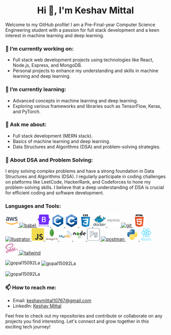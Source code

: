 <h1 align="center">Hi 👋, I'm Keshav Mittal</h1>
<!--
**09KeshavMittal/09KeshavMittal** is a ✨ _special_ ✨ repository because its `README.md` (this file) appears on your GitHub profile.
-->
Welcome to my GitHub profile! I am a Pre-Final-year Computer Science Engineering student with a passion for full stack development and a keen interest in machine learning and deep learning.

### 🔭 I’m currently working on:
- Full stack web development projects using technologies like React, Node.js, Express, and MongoDB.
- Personal projects to enhance my understanding and skills in machine learning and deep learning.

### 🌱 I’m currently learning:
- Advanced concepts in machine learning and deep learning.
- Exploring various frameworks and libraries such as TensorFlow, Keras, and PyTorch.

### 💬 Ask me about:
- Full stack development (MERN stack).
- Basics of machine learning and deep learning.
- Data Structures and Algorithms (DSA) and problem-solving strategies.

### 🧩 About DSA and Problem Solving:
I enjoy solving complex problems and have a strong foundation in Data Structures and Algorithms (DSA). I regularly participate in coding challenges on platforms like LeetCode, HackerRank, and Codeforces to hone my problem-solving skills. I believe that a deep understanding of DSA is crucial for efficient coding and software development.



<h3 align="left">Languages and Tools:</h3>
<p align="left"> <a href="https://aws.amazon.com" target="_blank" rel="noreferrer"> <img src="https://raw.githubusercontent.com/devicons/devicon/master/icons/amazonwebservices/amazonwebservices-original-wordmark.svg" alt="aws" width="40" height="40"/> </a> <a href="https://babeljs.io/" target="_blank" rel="noreferrer"> <img src="https://www.vectorlogo.zone/logos/babeljs/babeljs-icon.svg" alt="babel" width="40" height="40"/> </a> <a href="https://getbootstrap.com" target="_blank" rel="noreferrer"> <img src="https://raw.githubusercontent.com/devicons/devicon/master/icons/bootstrap/bootstrap-plain-wordmark.svg" alt="bootstrap" width="40" height="40"/> </a> <a href="https://www.cprogramming.com/" target="_blank" rel="noreferrer"> <img src="https://raw.githubusercontent.com/devicons/devicon/master/icons/c/c-original.svg" alt="c" width="40" height="40"/> </a> <a href="https://www.w3schools.com/cpp/" target="_blank" rel="noreferrer"> <img src="https://raw.githubusercontent.com/devicons/devicon/master/icons/cplusplus/cplusplus-original.svg" alt="cplusplus" width="40" height="40"/> </a> <a href="https://www.w3schools.com/css/" target="_blank" rel="noreferrer"> <img src="https://raw.githubusercontent.com/devicons/devicon/master/icons/css3/css3-original-wordmark.svg" alt="css3" width="40" height="40"/> </a> <a href="https://www.docker.com/" target="_blank" rel="noreferrer"> <img src="https://raw.githubusercontent.com/devicons/devicon/master/icons/docker/docker-original-wordmark.svg" alt="docker" width="40" height="40"/> </a> <a href="https://expressjs.com" target="_blank" rel="noreferrer"> <img src="https://raw.githubusercontent.com/devicons/devicon/master/icons/express/express-original-wordmark.svg" alt="express" width="40" height="40"/> </a> <a href="https://git-scm.com/" target="_blank" rel="noreferrer"> <img src="https://www.vectorlogo.zone/logos/git-scm/git-scm-icon.svg" alt="git" width="40" height="40"/> </a> <a href="https://www.w3.org/html/" target="_blank" rel="noreferrer"> <img src="https://raw.githubusercontent.com/devicons/devicon/master/icons/html5/html5-original-wordmark.svg" alt="html5" width="40" height="40"/> </a> <a href="https://www.adobe.com/in/products/illustrator.html" target="_blank" rel="noreferrer"> <img src="https://www.vectorlogo.zone/logos/adobe_illustrator/adobe_illustrator-icon.svg" alt="illustrator" width="40" height="40"/> </a> <a href="https://developer.mozilla.org/en-US/docs/Web/JavaScript" target="_blank" rel="noreferrer"> <img src="https://raw.githubusercontent.com/devicons/devicon/master/icons/javascript/javascript-original.svg" alt="javascript" width="40" height="40"/> </a> <a href="https://www.mongodb.com/" target="_blank" rel="noreferrer"> <img src="https://raw.githubusercontent.com/devicons/devicon/master/icons/mongodb/mongodb-original-wordmark.svg" alt="mongodb" width="40" height="40"/> </a> <a href="https://www.mysql.com/" target="_blank" rel="noreferrer"> <img src="https://raw.githubusercontent.com/devicons/devicon/master/icons/mysql/mysql-original-wordmark.svg" alt="mysql" width="40" height="40"/> </a> <a href="https://nodejs.org" target="_blank" rel="noreferrer"> <img src="https://raw.githubusercontent.com/devicons/devicon/master/icons/nodejs/nodejs-original-wordmark.svg" alt="nodejs" width="40" height="40"/> </a> <a href="https://www.photoshop.com/en" target="_blank" rel="noreferrer"> <img src="https://raw.githubusercontent.com/devicons/devicon/master/icons/photoshop/photoshop-line.svg" alt="photoshop" width="40" height="40"/> </a> <a href="https://postman.com" target="_blank" rel="noreferrer"> <img src="https://www.vectorlogo.zone/logos/getpostman/getpostman-icon.svg" alt="postman" width="40" height="40"/> </a> <a href="https://www.python.org" target="_blank" rel="noreferrer"> <img src="https://raw.githubusercontent.com/devicons/devicon/master/icons/python/python-original.svg" alt="python" width="40" height="40"/> </a> <a href="https://reactjs.org/" target="_blank" rel="noreferrer"> <img src="https://raw.githubusercontent.com/devicons/devicon/master/icons/react/react-original-wordmark.svg" alt="react" width="40" height="40"/> </a> <a href="https://sass-lang.com" target="_blank" rel="noreferrer"> <img src="https://raw.githubusercontent.com/devicons/devicon/master/icons/sass/sass-original.svg" alt="sass" width="40" height="40"/> </a> <a href="https://tailwindcss.com/" target="_blank" rel="noreferrer"> <img src="https://www.vectorlogo.zone/logos/tailwindcss/tailwindcss-icon.svg" alt="tailwind" width="40" height="40"/> </a> </p>

<p><img align="left" src="https://github-readme-stats.vercel.app/api/top-langs?username=gopal15092La&show_icons=true&locale=en&layout=compact" alt="gopal15092La" /></p>

<p>&nbsp;<img align="center" src="https://github-readme-stats.vercel.app/api?username=gopal15092La&show_icons=true&locale=en" alt="gopal15092La" /></p>

<p><img align="center" src="https://github-readme-streak-stats.herokuapp.com/?user=gopal15092La&" alt="gopal15092La" /></p>


### 📫 How to reach me:
- Email: [keshavmittal10767@gmail.com](mailto:keshavmittal10767@gmail.com)
- LinkedIn: [Keshav Mittal](https://www.linkedin.com/in/keshav-mittall/)


<!--
### ⚡ Fun fact:
- I love solving puzzles and playing strategy games in my free time.
-->
Feel free to check out my repositories and contribute or collaborate on any projects you find interesting. Let's connect and grow together in this exciting tech journey!
<!--
![Keshav's GitHub Stats](https://github-readme-stats.vercel.app/api?username=09KeshavMittal&show_icons=true&theme=radical)
-->
